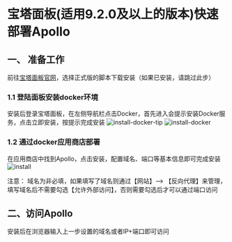 
# 宝塔面板(适用9.2.0及以上的版本)快速部署Apollo

## 一、 准备工作
前往[宝塔面板官网](https://www.bt.cn/new/download.html)，选择正式版的脚本下载安装（如果已安装，请跳过此步）

### 1.1 登陆面板安装docker环境
安装后登录宝塔面板，在左侧导航栏点击Docker，首先进入会提示安装Docker服务，点击立即安装，按提示完成安装
![install-docker-tip](https://github.com/user-attachments/assets/6642c5b8-892e-4703-84c2-f82fcc841ceb)
![install-docker](https://github.com/user-attachments/assets/c63bda9b-eb07-4352-be7e-c12dbf457018)

### 1.2 通过docker应用商店部署
在应用商店中找到Apollo，点击安装，配置域名、端口等基本信息即可完成安装
![install](https://github.com/user-attachments/assets/93486f4f-0ba8-4098-88d7-ea1cf546a0a1)

注意：
域名为非必填，如果填写了域名则通过【网站】--> 【反向代理】来管理，填写域名后不需要勾选【允许外部访问】，否则需要勾选后才可以通过端口访问


## 二、访问Apollo
安装后在浏览器输入上一步设置的域名或者IP+端口即可访问
